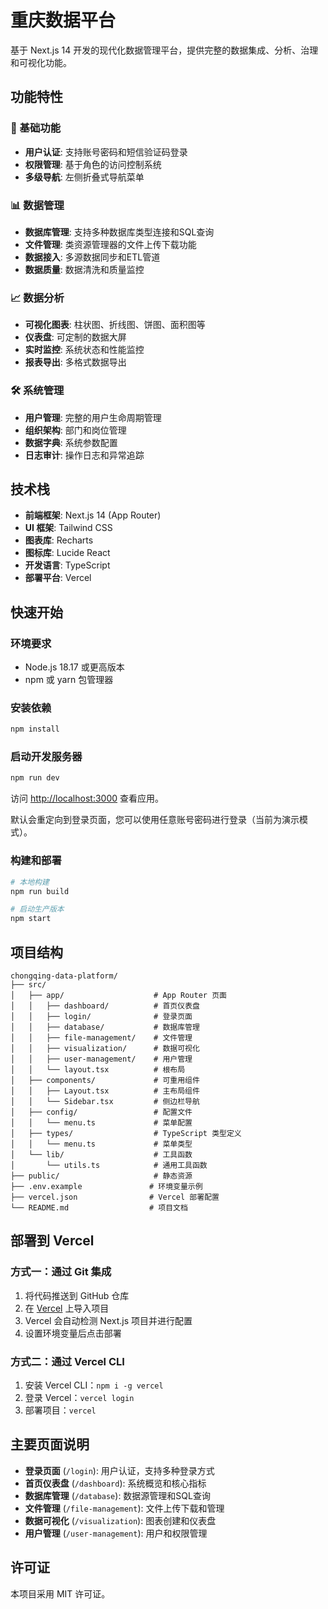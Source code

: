 # 重庆数据平台

基于 Next.js 14 开发的现代化数据管理平台，提供完整的数据集成、分析、治理和可视化功能。

## 功能特性

### 🔐 基础功能
- **用户认证**: 支持账号密码和短信验证码登录
- **权限管理**: 基于角色的访问控制系统
- **多级导航**: 左侧折叠式导航菜单

### 📊 数据管理
- **数据库管理**: 支持多种数据库类型连接和SQL查询
- **文件管理**: 类资源管理器的文件上传下载功能
- **数据接入**: 多源数据同步和ETL管道
- **数据质量**: 数据清洗和质量监控

### 📈 数据分析
- **可视化图表**: 柱状图、折线图、饼图、面积图等
- **仪表盘**: 可定制的数据大屏
- **实时监控**: 系统状态和性能监控
- **报表导出**: 多格式数据导出

### 🛠️ 系统管理
- **用户管理**: 完整的用户生命周期管理
- **组织架构**: 部门和岗位管理
- **数据字典**: 系统参数配置
- **日志审计**: 操作日志和异常追踪

## 技术栈

- **前端框架**: Next.js 14 (App Router)
- **UI 框架**: Tailwind CSS
- **图表库**: Recharts
- **图标库**: Lucide React
- **开发语言**: TypeScript
- **部署平台**: Vercel

## 快速开始

### 环境要求

- Node.js 18.17 或更高版本
- npm 或 yarn 包管理器

### 安装依赖

```bash
npm install
```

### 启动开发服务器

```bash
npm run dev
```

访问 [http://localhost:3000](http://localhost:3000) 查看应用。

默认会重定向到登录页面，您可以使用任意账号密码进行登录（当前为演示模式）。

### 构建和部署

```bash
# 本地构建
npm run build

# 启动生产版本
npm start
```

## 项目结构

```
chongqing-data-platform/
├── src/
│   ├── app/                    # App Router 页面
│   │   ├── dashboard/          # 首页仪表盘
│   │   ├── login/              # 登录页面
│   │   ├── database/           # 数据库管理
│   │   ├── file-management/    # 文件管理
│   │   ├── visualization/      # 数据可视化
│   │   ├── user-management/    # 用户管理
│   │   └── layout.tsx          # 根布局
│   ├── components/             # 可重用组件
│   │   ├── Layout.tsx          # 主布局组件
│   │   └── Sidebar.tsx         # 侧边栏导航
│   ├── config/                 # 配置文件
│   │   └── menu.ts             # 菜单配置
│   ├── types/                  # TypeScript 类型定义
│   │   └── menu.ts             # 菜单类型
│   └── lib/                    # 工具函数
│       └── utils.ts            # 通用工具函数
├── public/                     # 静态资源
├── .env.example               # 环境变量示例
├── vercel.json                # Vercel 部署配置
└── README.md                  # 项目文档
```

## 部署到 Vercel

### 方式一：通过 Git 集成

1. 将代码推送到 GitHub 仓库
2. 在 [Vercel](https://vercel.com) 上导入项目
3. Vercel 会自动检测 Next.js 项目并进行配置
4. 设置环境变量后点击部署

### 方式二：通过 Vercel CLI

1. 安装 Vercel CLI：`npm i -g vercel`
2. 登录 Vercel：`vercel login`
3. 部署项目：`vercel`

## 主要页面说明

- **登录页面** (`/login`): 用户认证，支持多种登录方式
- **首页仪表盘** (`/dashboard`): 系统概览和核心指标
- **数据库管理** (`/database`): 数据源管理和SQL查询
- **文件管理** (`/file-management`): 文件上传下载和管理
- **数据可视化** (`/visualization`): 图表创建和仪表盘
- **用户管理** (`/user-management`): 用户和权限管理

## 许可证

本项目采用 MIT 许可证。

